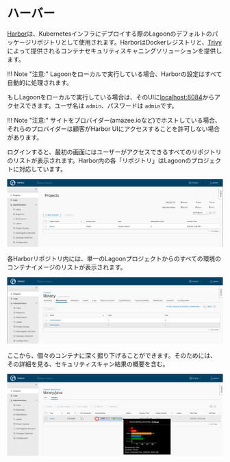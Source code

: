 # ハーバー

[Harbor](https://goharbor.io/)は、Kubernetesインフラにデプロイする際のLagoonのデフォルトのパッケージリポジトリとして使用されます。HarborはDockerレジストリと、[Trivy](https://github.com/aquasecurity/trivy)によって提供されるコンテナセキュリティスキャニングソリューションを提供します。

!!! Note "注意:"
    Lagoonをローカルで実行している場合、Harborの設定はすべて自動的に処理されます。
<!-- markdown-link-check-disable-next-line -->
もしLagoonをローカルで実行している場合は、そのUIに[localhost:8084](https://localhost:8084/)からアクセスできます。ユーザ名は `admin`、パスワードは `admin`です。

!!! Note "注意:"
    サイトをプロバイダー(amazee.ioなど)でホストしている場合、それらのプロバイダーは顧客がHarbor UIにアクセスすることを許可しない場合があります。

ログインすると、最初の画面にはユーザーがアクセスできるすべてのリポジトリのリストが表示されます。Harbor内の各「リポジトリ」はLagoonのプロジェクトに対応しています。

![Harborプロジェクトの概要](../../images/projects_overview.png)

各Harborリポジトリ内には、単一のLagoonプロジェクトからのすべての環境のコンテナイメージのリストが表示されます。

![Harborリポジトリの概要](../../images/repositories_overview.png)

ここから、個々のコンテナに深く掘り下げることができます。そのためには、 その詳細を見る、セキュリティスキャン結果の概要を含む。

![Harbor Container Overview](../../images/container_overview.png)
